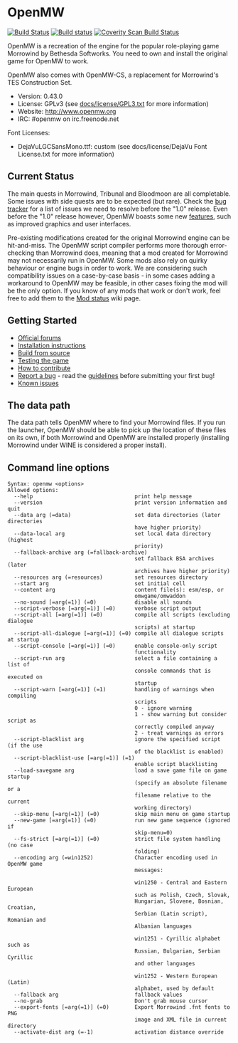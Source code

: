 OpenMW
======

[![Build Status](https://api.travis-ci.org/OpenMW/openmw.svg)](https://travis-ci.org/OpenMW/openmw) [![Build status](https://ci.appveyor.com/api/projects/status/e6bqw8oouy8ufd46?svg=true)](https://ci.appveyor.com/project/scrawl/openmw)  [![Coverity Scan Build Status](https://scan.coverity.com/projects/3740/badge.svg)](https://scan.coverity.com/projects/3740)

OpenMW is a recreation of the engine for the popular role-playing game Morrowind by Bethesda Softworks. You need to own and install the original game for OpenMW to work.

OpenMW also comes with OpenMW-CS, a replacement for Morrowind's TES Construction Set.

* Version: 0.43.0
* License: GPLv3 (see [docs/license/GPL3.txt](https://github.com/OpenMW/openmw/blob/master/docs/license/GPL3.txt) for more information)
* Website: http://www.openmw.org
* IRC: #openmw on irc.freenode.net

Font Licenses:
* DejaVuLGCSansMono.ttf: custom (see docs/license/DejaVu Font License.txt for more information)

Current Status
--------------

The main quests in Morrowind, Tribunal and Bloodmoon are all completable. Some issues with side quests are to be expected (but rare). Check the [bug tracker](https://bugs.openmw.org/) for a list of issues we need to resolve before the "1.0" release. Even before the "1.0" release however, OpenMW boasts some new [features](https://wiki.openmw.org/index.php?title=Features), such as improved graphics and user interfaces. 

Pre-existing modifications created for the original Morrowind engine can be hit-and-miss. The OpenMW script compiler performs more thorough error-checking than Morrowind does, meaning that a mod created for Morrowind may not necessarily run in OpenMW. Some mods also rely on quirky behaviour or engine bugs in order to work. We are considering such compatibility issues on a case-by-case basis - in some cases adding a workaround to OpenMW may be feasible, in other cases fixing the mod will be the only option. If you know of any mods that work or don't work, feel free to add them to the [Mod status](https://wiki.openmw.org/index.php?title=Mod_status) wiki page.

Getting Started
---------------

* [Official forums](https://forum.openmw.org/)
* [Installation instructions](https://wiki.openmw.org/index.php?title=Installation_Instructions)
* [Build from source](https://wiki.openmw.org/index.php?title=Development_Environment_Setup)
* [Testing the game](https://wiki.openmw.org/index.php?title=Testing)
* [How to contribute](https://wiki.openmw.org/index.php?title=Contribution_Wanted)
* [Report a bug](http://bugs.openmw.org/projects/openmw) - read the [guidelines](https://wiki.openmw.org/index.php?title=Bug_Reporting_Guidelines) before submitting your first bug!
* [Known issues](http://bugs.openmw.org/projects/openmw/issues?utf8=%E2%9C%93&set_filter=1&f%5B%5D=status_id&op%5Bstatus_id%5D=%3D&v%5Bstatus_id%5D%5B%5D=7&f%5B%5D=tracker_id&op%5Btracker_id%5D=%3D&v%5Btracker_id%5D%5B%5D=1&f%5B%5D=&c%5B%5D=project&c%5B%5D=tracker&c%5B%5D=status&c%5B%5D=priority&c%5B%5D=subject&c%5B%5D=assigned_to&c%5B%5D=updated_on&group_by=tracker)

The data path
-------------

The data path tells OpenMW where to find your Morrowind files. If you run the launcher, OpenMW should be able to pick up the location of these files on its own, if both Morrowind and OpenMW are installed properly (installing Morrowind under WINE is considered a proper install).

Command line options
--------------------

    Syntax: openmw <options>
    Allowed options:
      --help                                print help message
      --version                             print version information and quit
      --data arg (=data)                    set data directories (later directories
                                            have higher priority)
      --data-local arg                      set local data directory (highest
                                            priority)
      --fallback-archive arg (=fallback-archive)
                                            set fallback BSA archives (later
                                            archives have higher priority)
      --resources arg (=resources)          set resources directory
      --start arg                           set initial cell
      --content arg                         content file(s): esm/esp, or
                                            omwgame/omwaddon
      --no-sound [=arg(=1)] (=0)            disable all sounds
      --script-verbose [=arg(=1)] (=0)      verbose script output
      --script-all [=arg(=1)] (=0)          compile all scripts (excluding dialogue
                                            scripts) at startup
      --script-all-dialogue [=arg(=1)] (=0) compile all dialogue scripts at startup
      --script-console [=arg(=1)] (=0)      enable console-only script
                                            functionality
      --script-run arg                      select a file containing a list of
                                            console commands that is executed on
                                            startup
      --script-warn [=arg(=1)] (=1)         handling of warnings when compiling
                                            scripts
                                            0 - ignore warning
                                            1 - show warning but consider script as
                                            correctly compiled anyway
                                            2 - treat warnings as errors
      --script-blacklist arg                ignore the specified script (if the use
                                            of the blacklist is enabled)
      --script-blacklist-use [=arg(=1)] (=1)
                                            enable script blacklisting
      --load-savegame arg                   load a save game file on game startup
                                            (specify an absolute filename or a
                                            filename relative to the current
                                            working directory)
      --skip-menu [=arg(=1)] (=0)           skip main menu on game startup
      --new-game [=arg(=1)] (=0)            run new game sequence (ignored if
                                            skip-menu=0)
      --fs-strict [=arg(=1)] (=0)           strict file system handling (no case
                                            folding)
      --encoding arg (=win1252)             Character encoding used in OpenMW game
                                            messages:

                                            win1250 - Central and Eastern European
                                            such as Polish, Czech, Slovak,
                                            Hungarian, Slovene, Bosnian, Croatian,
                                            Serbian (Latin script), Romanian and
                                            Albanian languages

                                            win1251 - Cyrillic alphabet such as
                                            Russian, Bulgarian, Serbian Cyrillic
                                            and other languages

                                            win1252 - Western European (Latin)
                                            alphabet, used by default
      --fallback arg                        fallback values
      --no-grab                             Don't grab mouse cursor
      --export-fonts [=arg(=1)] (=0)        Export Morrowind .fnt fonts to PNG
                                            image and XML file in current directory
      --activate-dist arg (=-1)             activation distance override
